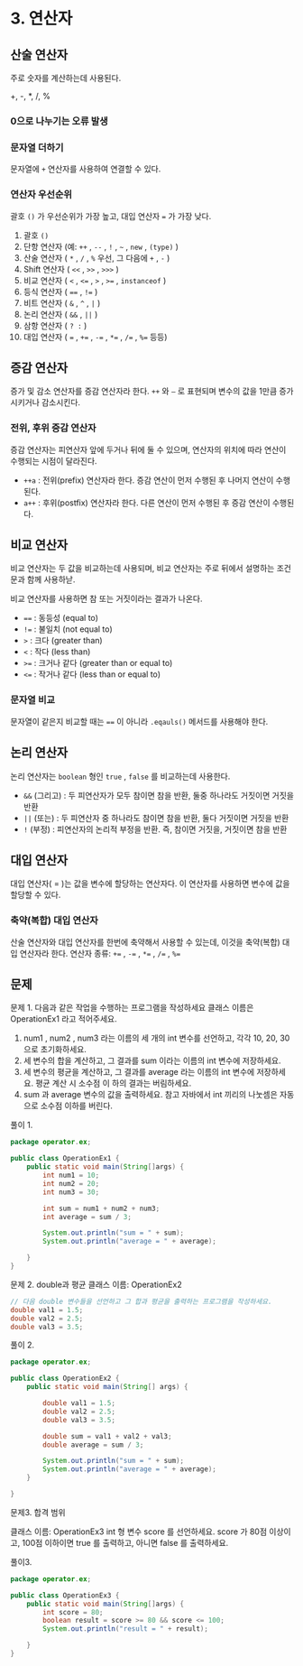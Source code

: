 # 3. 연산자

## 산술 연산자

주로 숫자를 계산하는데 사용된다.

+, -, \*, /, %

### 0으로 나누기는 오류 발생

### 문자열 더하기

문자열에 `+` 연산자를 사용하여 연결할 수 있다.

### 연산자 우선순위

괄호 `()` 가 우선순위가 가장 높고, 대입 연산자 `=` 가 가장 낮다.

1. 괄호 `()`
2. 단항 연산자 (예: `++` , `--` , `!` , `~` , `new` , `(type)` )
3. 산술 연산자 ( `*` , `/` , `%` 우선, 그 다음에 `+` , `-` )
4. Shift 연산자 ( `<<` , `>>` , `>>>` )
5. 비교 연산자 ( `<` , `<=` , `>` , `>=` , `instanceof` )
6. 등식 연산자 ( `==` , `!=` )
7. 비트 연산자 ( `&` , `^` , `|` )
8. 논리 연산자 ( `&&` , `||` )
9. 삼항 연산자 ( `? :` )
10. 대입 연산자 ( `=` , `+=` , `-=` , `*=` , `/=` , `%=` 등등)

## 증감 연산자

증가 및 감소 연산자를 증감 연산자라 한다. `++` 와 `—` 로 표현되며 변수의 값을 1만큼 증가시키거나 감소시킨다.

### 전위, 후위 증감 연산자

증감 연산자는 피연산자 앞에 두거나 뒤에 둘 수 있으며, 연산자의 위치에 따라 연산이 수행되는 시점이 달라진다.

- `++a` : 전위(prefix) 연산자라 한다. 증감 연산이 먼저 수행된 후 나머지 연산이 수행된다.
- `a++` : 후위(postfix) 연산자라 한다. 다른 연산이 먼저 수행된 후 증감 연산이 수행된다.

## 비교 연산자

비교 연산자는 두 값을 비교하는데 사용되며, 비교 연산자는 주로 뒤에서 설명하는 조건문과 함께 사용하낟.

비교 연산자를 사용하면 참 또는 거짓이라는 결과가 나온다.

- `==` : 동등성 (equal to)
- `!=` : 불일치 (not equal to)
- `>` : 크다 (greater than)
- `<` : 작다 (less than)
- `>=` : 크거나 같다 (greater than or equal to)
- `<=` : 작거나 같다 (less than or equal to)

### 문자열 비교

문자열이 같은지 비교할 때는 `==` 이 아니라 `.eqauls()` 메서드를 사용해야 한다.

## 논리 연산자

논리 연산자는 `boolean` 형인 `true` , `false` 를 비교하는데 사용한다.

- `&&` (그리고) : 두 피연산자가 모두 참이면 참을 반환, 둘중 하나라도 거짓이면 거짓을 반환
- `||` (또는) : 두 피연산자 중 하나라도 참이면 참을 반환, 둘다 거짓이면 거짓을 반환
- `!` (부정) : 피연산자의 논리적 부정을 반환. 즉, 참이면 거짓을, 거짓이면 참을 반환

## 대입 연산자

대입 연산자( = )는 값을 변수에 할당하는 연산자다. 이 연산자를 사용하면 변수에 값을 할당할 수 있다.

### 축약(복합) 대입 연산자

산술 연산자와 대입 연산자를 한번에 축약해서 사용할 수 있는데, 이것을 축약(복합) 대입 연산자라 한다.
연산자 종류: `+=` , `-=` , `*=` , `/=` , `%=`

## 문제

문제 1. 다음과 같은 작업을 수행하는 프로그램을 작성하세요
클래스 이름은 OperationEx1 라고 적어주세요.

1. num1 , num2 , num3 라는 이름의 세 개의 int 변수를 선언하고, 각각 10, 20, 30으로 초기화하세요.
2. 세 변수의 합을 계산하고, 그 결과를 sum 이라는 이름의 int 변수에 저장하세요.
3. 세 변수의 평균을 계산하고, 그 결과를 average 라는 이름의 int 변수에 저장하세요. 평균 계산 시 소수점 이
   하의 결과는 버림하세요.
4. sum 과 average 변수의 값을 출력하세요.
   참고
   자바에서 int 끼리의 나눗셈은 자동으로 소수점 이하를 버린다.

풀이 1.

```java
package operator.ex;

public class OperationEx1 {
    public static void main(String[]args) {
        int num1 = 10;
        int num2 = 20;
        int num3 = 30;

        int sum = num1 + num2 + num3;
        int average = sum / 3;

        System.out.println("sum = " + sum);
        System.out.println("average = " + average);

    }
}

```

문제 2. double과 평균
클래스 이름: OperationEx2

```java
// 다음 double 변수들을 선언하고 그 합과 평균을 출력하는 프로그램을 작성하세요.
double val1 = 1.5;
double val2 = 2.5;
double val3 = 3.5;
```

풀이 2.

```java
package operator.ex;

public class OperationEx2 {
    public static void main(String[] args) {

        double val1 = 1.5;
        double val2 = 2.5;
        double val3 = 3.5;

        double sum = val1 + val2 + val3;
        double average = sum / 3;

        System.out.println("sum = " + sum);
        System.out.println("average = " + average);
    }

}
```

문제3. 합격 범위

클래스 이름: OperationEx3
int 형 변수 score 를 선언하세요.
score 가 80점 이상이고, 100점 이하이면 true 를 출력하고, 아니면 false 를 출력하세요.

풀이3.

```java
package operator.ex;

public class OperationEx3 {
    public static void main(String[]args) {
        int score = 80;
        boolean result = score >= 80 && score <= 100;
        System.out.println("result = " + result);

    }
}

```
